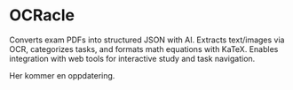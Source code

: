 # OCRacle
Converts exam PDFs into structured JSON with AI. Extracts text/images via OCR, categorizes tasks, and formats math equations with KaTeX. Enables integration with web tools for interactive study and task navigation.

Her kommer en oppdatering.